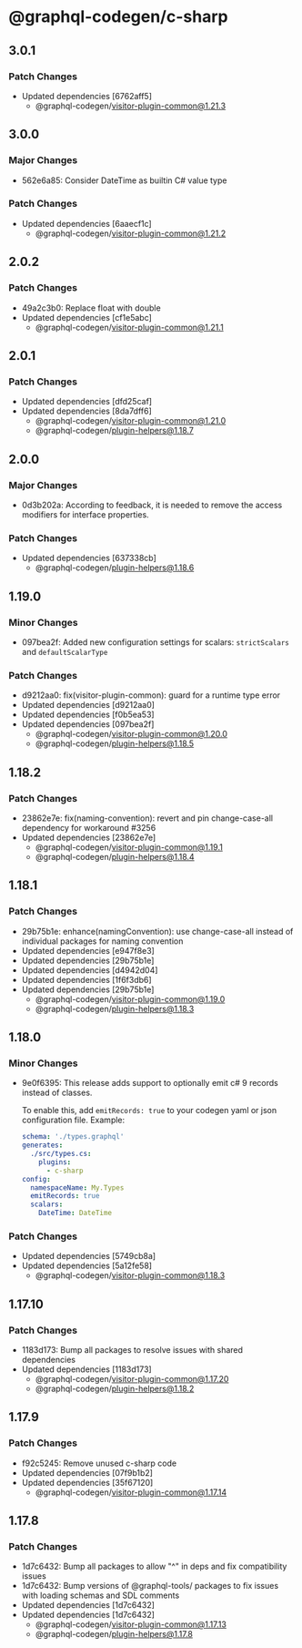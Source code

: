 # @graphql-codegen/c-sharp

## 3.0.1

### Patch Changes

- Updated dependencies [6762aff5]
  - @graphql-codegen/visitor-plugin-common@1.21.3

## 3.0.0

### Major Changes

- 562e6a85: Consider DateTime as builtin C# value type

### Patch Changes

- Updated dependencies [6aaecf1c]
  - @graphql-codegen/visitor-plugin-common@1.21.2

## 2.0.2

### Patch Changes

- 49a2c3b0: Replace float with double
- Updated dependencies [cf1e5abc]
  - @graphql-codegen/visitor-plugin-common@1.21.1

## 2.0.1

### Patch Changes

- Updated dependencies [dfd25caf]
- Updated dependencies [8da7dff6]
  - @graphql-codegen/visitor-plugin-common@1.21.0
  - @graphql-codegen/plugin-helpers@1.18.7

## 2.0.0

### Major Changes

- 0d3b202a: According to feedback, it is needed to remove the access modifiers for interface properties.

### Patch Changes

- Updated dependencies [637338cb]
  - @graphql-codegen/plugin-helpers@1.18.6

## 1.19.0

### Minor Changes

- 097bea2f: Added new configuration settings for scalars: `strictScalars` and `defaultScalarType`

### Patch Changes

- d9212aa0: fix(visitor-plugin-common): guard for a runtime type error
- Updated dependencies [d9212aa0]
- Updated dependencies [f0b5ea53]
- Updated dependencies [097bea2f]
  - @graphql-codegen/visitor-plugin-common@1.20.0
  - @graphql-codegen/plugin-helpers@1.18.5

## 1.18.2

### Patch Changes

- 23862e7e: fix(naming-convention): revert and pin change-case-all dependency for workaround #3256
- Updated dependencies [23862e7e]
  - @graphql-codegen/visitor-plugin-common@1.19.1
  - @graphql-codegen/plugin-helpers@1.18.4

## 1.18.1

### Patch Changes

- 29b75b1e: enhance(namingConvention): use change-case-all instead of individual packages for naming convention
- Updated dependencies [e947f8e3]
- Updated dependencies [29b75b1e]
- Updated dependencies [d4942d04]
- Updated dependencies [1f6f3db6]
- Updated dependencies [29b75b1e]
  - @graphql-codegen/visitor-plugin-common@1.19.0
  - @graphql-codegen/plugin-helpers@1.18.3

## 1.18.0

### Minor Changes

- 9e0f6395: This release adds support to optionally emit c# 9 records instead of classes.

  To enable this, add `emitRecords: true` to your codegen yaml or json configuration file. Example:

  ```yaml
  schema: './types.graphql'
  generates:
    ./src/types.cs:
      plugins:
        - c-sharp
  config:
    namespaceName: My.Types
    emitRecords: true
    scalars:
      DateTime: DateTime
  ```

### Patch Changes

- Updated dependencies [5749cb8a]
- Updated dependencies [5a12fe58]
  - @graphql-codegen/visitor-plugin-common@1.18.3

## 1.17.10

### Patch Changes

- 1183d173: Bump all packages to resolve issues with shared dependencies
- Updated dependencies [1183d173]
  - @graphql-codegen/visitor-plugin-common@1.17.20
  - @graphql-codegen/plugin-helpers@1.18.2

## 1.17.9

### Patch Changes

- f92c5245: Remove unused c-sharp code
- Updated dependencies [07f9b1b2]
- Updated dependencies [35f67120]
  - @graphql-codegen/visitor-plugin-common@1.17.14

## 1.17.8

### Patch Changes

- 1d7c6432: Bump all packages to allow "^" in deps and fix compatibility issues
- 1d7c6432: Bump versions of @graphql-tools/ packages to fix issues with loading schemas and SDL comments
- Updated dependencies [1d7c6432]
- Updated dependencies [1d7c6432]
  - @graphql-codegen/visitor-plugin-common@1.17.13
  - @graphql-codegen/plugin-helpers@1.17.8
